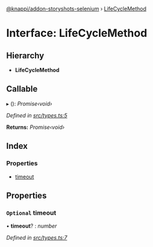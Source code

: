 [@knappi/addon-storyshots-selenium](../README.md) ›
[LifeCycleMethod](lifecyclemethod.md)

# Interface: LifeCycleMethod

## Hierarchy

- **LifeCycleMethod**

## Callable

▸ (): _Promise‹void›_

_Defined in
[src/types.ts:5](https://github.com/nknapp/addons-storyshots-selenium/blob/fbd4145/src/types.ts#L5)_

**Returns:** _Promise‹void›_

## Index

### Properties

- [timeout](lifecyclemethod.md#optional-timeout)

## Properties

### `Optional` timeout

• **timeout**? : _number_

_Defined in
[src/types.ts:7](https://github.com/nknapp/addons-storyshots-selenium/blob/fbd4145/src/types.ts#L7)_
